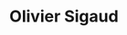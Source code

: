 ---
layout: page
title: Olivier Sigaud
description: professor
img: 
importance: 4
category: coordinators
---